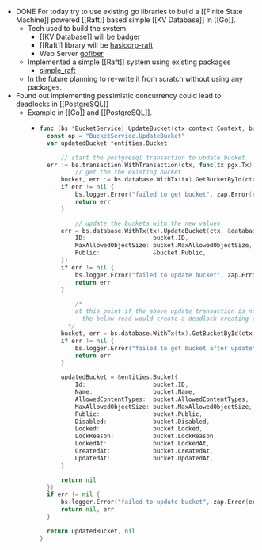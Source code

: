 - DONE For today try to use existing go libraries to build a [[Finite State Machine]] powered [[Raft]] based simple [[KV Database]] in [[Go]].
	- Tech used to build the system.
		- [[KV Database]] will be [badger](https://github.com/dgraph-io/badger)
		- [[Raft]] library will be [hasicorp-raft](https://github.com/hashicorp/raft)
		- Web Server [gofiber](https://gofiber.io/)
	- Implemented a simple [[Raft]] system using existing packages
		- [simple_raft](https://github.com/ArkamFahry/simple_raft)
	- In the future planning to re-write it from scratch without using any packages.
- Found out implementing pessimistic concurrency could lead to deadlocks in [[PostgreSQL]]
	- Example in [[Go]] and [[PostgreSQL]].
		- ```go
		  func (bs *BucketService) UpdateBucket(ctx context.Context, bucketUpdate *dto.BucketUpdate) (*entities.Bucket, error) {
		  	const op = "BucketService.UpdateBucket"
		  	var updatedBucket *entities.Bucket
		  
		    	// start the postgresql transaction to update bucket
		  	err := bs.transaction.WithTransaction(ctx, func(tx pgx.Tx) error {
		        	// get the the existing bucket
		  		bucket, err := bs.database.WithTx(tx).GetBucketById(ctx, bucketUpdate.Id)
		  		if err != nil {
		  			bs.logger.Error("failed to get bucket", zap.Error(err), zapfield.Operation(op))
		  			return err
		  		}
		  
		        	// update the buckets with the new values
		  		err = bs.database.WithTx(tx).UpdateBucket(ctx, &database.UpdateBucketParams{
		  			ID:                   bucket.ID,
		  			MaxAllowedObjectSize: bucket.MaxAllowedObjectSize,
		  			Public:               &bucket.Public,
		  		})
		  		if err != nil {
		  			bs.logger.Error("failed to update bucket", zap.Error(err), zapfield.Operation(op))
		  			return err
		  		}
		  
		        	/* 
		          	at this point if the above update transaction is not committed 
		              the below read would create a deadlock creating conncurrency problems 
		          */ 
		  		bucket, err = bs.database.WithTx(tx).GetBucketById(ctx, bucket.ID)
		  		if err != nil {
		  			bs.logger.Error("failed to get bucket after update", zap.Error(err), zapfield.Operation(op))
		  			return err
		  		}
		  
		  		updatedBucket = &entities.Bucket{
		  			Id:                   bucket.ID,
		  			Name:                 bucket.Name,
		  			AllowedContentTypes:  bucket.AllowedContentTypes,
		  			MaxAllowedObjectSize: bucket.MaxAllowedObjectSize,
		  			Public:               bucket.Public,
		  			Disabled:             bucket.Disabled,
		  			Locked:               bucket.Locked,
		  			LockReason:           bucket.LockReason,
		  			LockedAt:             bucket.LockedAt,
		  			CreatedAt:            bucket.CreatedAt,
		  			UpdatedAt:            bucket.UpdatedAt,
		  		}
		  
		  		return nil
		  	})
		  	if err != nil {
		  		bs.logger.Error("failed to update bucket", zap.Error(err), zapfield.Operation(op))
		  		return nil, err
		  	}
		  
		  	return updatedBucket, nil
		  }
		  ```